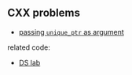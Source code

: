 ## CXX problems

- [passing `unique_ptr` as argument](https://stackoverflow.com/questions/8114276/how-do-i-pass-a-unique-ptr-argument-to-a-constructor-or-a-function) 

related code:

- [DS lab](https://github.com/colinaaa/hello-ds/blob/fb9676b13926c324be59b3accf54c2e836e8e2fb/src/lab/3/Tree.cc#L104)
